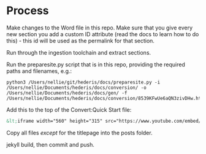 # Process

Make changes to the Word file in this repo. Make sure that you give every new section you add a custom ID attribute (read the docs to learn how to do this) - this id will be used as the permalink for that section.

Run through the ingestion toolchain and extract sections.

Run the preparesite.py script that is in this repo, providing the required paths and filenames, e.g.: 

```
python3 /Users/nellie/git/hederis/docs/preparesite.py -i /Users/nellie/Documents/hederis/docs/conversion/ -o /Users/nellie/Documents/hederis/docs/gen/ -f /Users/nellie/Documents/hederis/docs/conversion/8539KFwUe6aQN3zivDHw.html
```

Add this to the top of the Convert:Quick Start file:

```html
&lt;iframe width="560" height="315" src="https://www.youtube.com/embed/vyuVLK4JIkg" frameborder="0" allow="accelerometer; autoplay; encrypted-media; gyroscope; picture-in-picture" allowfullscreen>&lt;/iframe>
```

Copy all files *except* for the titlepage into the posts folder.

jekyll build, then commit and push.